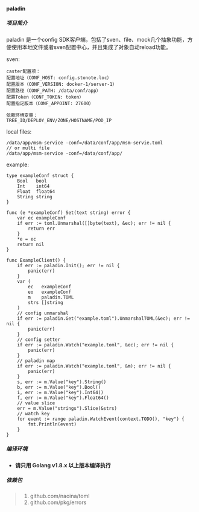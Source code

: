 #### paladin

##### 项目简介

paladin 是一个config SDK客户端，包括了sven、file、mock几个抽象功能，方便使用本地文件或者sven配置中心，并且集成了对象自动reload功能。

sven:
```
caster配置项：
配置地址（CONF_HOST: config.stonote.loc）
配置版本（CONF_VERSION: docker-1/server-1）
配置路径（CONF_PATH: /data/conf/app）
配置Token（CONF_TOKEN: token）
配置指定版本（CONF_APPOINT: 27600）

依赖环境变量：
TREE_ID/DEPLOY_ENV/ZONE/HOSTNAME/POD_IP
```
local files:
```
/data/app/msm-service -conf=/data/conf/app/msm-servie.toml
// or multi file
/data/app/msm-service -conf=/data/conf/app/

```
example:
```
type exampleConf struct {
	Bool   bool
	Int    int64
	Float  float64
	String string
}

func (e *exampleConf) Set(text string) error {
	var ec exampleConf
	if err := toml.Unmarshal([]byte(text), &ec); err != nil {
		return err
	}
	*e = ec
	return nil
}

func ExampleClient() {
	if err := paladin.Init(); err != nil {
		panic(err)
	}
	var (
		ec   exampleConf
		eo   exampleConf
		m    paladin.TOML
		strs []string
	)
	// config unmarshal
	if err := paladin.Get("example.toml").UnmarshalTOML(&ec); err != nil {
		panic(err)
	}
	// config setter
	if err := paladin.Watch("example.toml", &ec); err != nil {
        panic(err)
    }
	// paladin map
	if err := paladin.Watch("example.toml", &m); err != nil {
        panic(err)
    }
	s, err := m.Value("key").String()
	b, err := m.Value("key").Bool()
	i, err := m.Value("key").Int64()
	f, err := m.Value("key").Float64()
	// value slice
	err = m.Value("strings").Slice(&strs)
	// watch key
	for event := range paladin.WatchEvent(context.TODO(), "key") {
		fmt.Println(event)
	}
}
```

##### 编译环境

- **请只用 Golang v1.8.x 以上版本编译执行**

##### 依赖包

> 1. github.com/naoina/toml
> 2. github.com/pkg/errors
